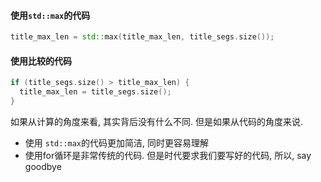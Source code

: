 #### 使用`std::max`的代码
```cxx
title_max_len = std::max(title_max_len, title_segs.size());
```

#### 使用比较的代码
```cxx
if (title_segs.size() > title_max_len) {
  title_max_len = title_segs.size();
}
```

如果从计算的角度来看, 其实背后没有什么不同. 但是如果从代码的角度来说.

- 使用 `std::max`的代码更加简洁, 同时更容易理解
- 使用for循环是非常传统的代码. 但是时代要求我们要写好的代码, 所以, say goodbye
